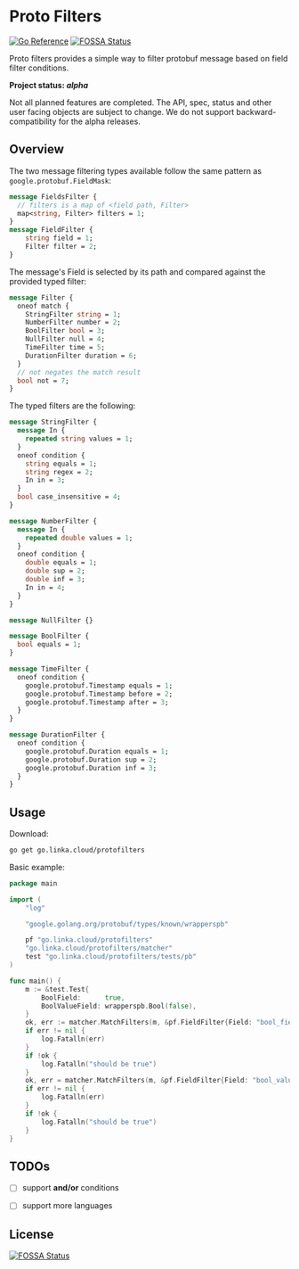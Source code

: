 # Proto Filters

[![Go Reference](https://pkg.go.dev/badge/go.linka.cloud/protofilters.svg)](https://pkg.go.dev/go.linka.cloud/protofilters)
[![FOSSA Status](https://app.fossa.com/api/projects/git%2Bgithub.com%2Flinka-cloud%2Fprotofilters.svg?type=shield)](https://app.fossa.com/projects/git%2Bgithub.com%2Flinka-cloud%2Fprotofilters?ref=badge_shield)

Proto filters provides a simple way to filter protobuf message based on field filter conditions.

**Project status: *alpha***

Not all planned features are completed.
The API, spec, status and other user facing objects are subject to change.
We do not support backward-compatibility for the alpha releases.


## Overview

The two message filtering types available follow the same pattern as `google.protobuf.FieldMask`:

```proto
message FieldsFilter {
  // filters is a map of <field path, Filter>
  map<string, Filter> filters = 1;
}
message FieldFilter {
    string field = 1;
    Filter filter = 2;
}
```

The message's Field is selected by its path and compared against the provided typed filter:

```proto
message Filter {
  oneof match {
    StringFilter string = 1;
    NumberFilter number = 2;
    BoolFilter bool = 3;
    NullFilter null = 4;
    TimeFilter time = 5;
    DurationFilter duration = 6;
  }
  // not negates the match result
  bool not = 7;
}
```

The typed filters are the following:

```proto
message StringFilter {
  message In {
    repeated string values = 1;
  }
  oneof condition {
    string equals = 1;
    string regex = 2;
    In in = 3;
  }
  bool case_insensitive = 4;
}

message NumberFilter {
  message In {
    repeated double values = 1;
  }
  oneof condition {
    double equals = 1;
    double sup = 2;
    double inf = 3;
    In in = 4;
  }
}

message NullFilter {}

message BoolFilter {
  bool equals = 1;
}

message TimeFilter {
  oneof condition {
    google.protobuf.Timestamp equals = 1;
    google.protobuf.Timestamp before = 2;
    google.protobuf.Timestamp after = 3;
  }
}

message DurationFilter {
  oneof condition {
    google.protobuf.Duration equals = 1;
    google.protobuf.Duration sup = 2;
    google.protobuf.Duration inf = 3;
  }
}
```

## Usage

Download:

```bash
go get go.linka.cloud/protofilters
```

Basic example:

```go
package main

import (
	"log"

	"google.golang.org/protobuf/types/known/wrapperspb"

	pf "go.linka.cloud/protofilters"
	"go.linka.cloud/protofilters/matcher"
	test "go.linka.cloud/protofilters/tests/pb"
)

func main() {
	m := &test.Test{
		BoolField:      true,
		BoolValueField: wrapperspb.Bool(false),
	}
	ok, err := matcher.MatchFilters(m, &pf.FieldFilter{Field: "bool_field", Filter: pf.True()})
	if err != nil {
		log.Fatalln(err)
	}
	if !ok {
		log.Fatalln("should be true")
	}
	ok, err = matcher.MatchFilters(m, &pf.FieldFilter{Field: "bool_value_field", Filter: pf.False()})
	if err != nil {
		log.Fatalln(err)
	}
	if !ok {
		log.Fatalln("should be true")
	}
}

```

## TODOs

- [ ] support **and/or** conditions
- [ ] support more languages


## License
[![FOSSA Status](https://app.fossa.com/api/projects/git%2Bgithub.com%2Flinka-cloud%2Fprotofilters.svg?type=large)](https://app.fossa.com/projects/git%2Bgithub.com%2Flinka-cloud%2Fprotofilters?ref=badge_large)